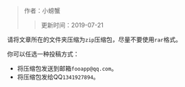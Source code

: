 > 作者：小螃蟹
>> 更新时间：2019-07-21

请将文章所在的文件夹压缩为`zip`压缩包，尽量不要使用`rar`格式。

你可以任选一种投稿方式：
* 将压缩包发送到邮箱`fooapp@qq.com`。
* 将压缩包发给QQ`1341927894`。


<div id="gitalk-container"></div>
<link rel="stylesheet" href="https://unpkg.com/gitalk/dist/gitalk.css">
<script src="https://unpkg.com/gitalk@latest/dist/gitalk.min.js"></script> 
<script src="/empire/js/library.js"></script> 
<script type="text/javascript">setTitle("投稿方式");</script>
        